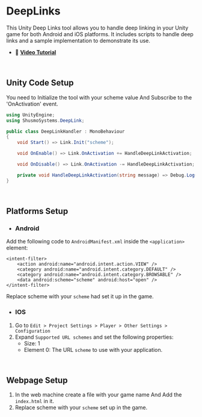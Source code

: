 # DeepLinks
This Unity Deep Links tool allows you to handle deep linking in your Unity game for both Android and iOS platforms. It includes scripts to handle deep links and a sample implementation to demonstrate its use.

- 🔗 **[Video Tutorial](https://youtu.be/i_TRpT_5C1E](https://youtu.be/HRiejA5-3tU?si=mzcqsoIUq-Z8zsiM))**

<br>

## Unity Code Setup
You need to Initialize the tool with your scheme value And Subscribe to the 'OnActivation' event.

```csharp
using UnityEngine;
using ShusmoSystems.DeepLink;

public class DeepLinkHandler : MonoBehaviour
{
    void Start() => Link.Init("scheme");

    void OnEnable() => Link.OnActivation += HandleDeepLinkActivation;

    void OnDisable() => Link.OnActivation -= HandleDeepLinkActivation;

    private void HandleDeepLinkActivation(string message) => Debug.Log(message);
}

```

<br>

## Platforms Setup
- ### Android
Add the following code to `AndroidManifest.xml` inside the `<application>` element:
```
<intent-filter>
    <action android:name="android.intent.action.VIEW" />
    <category android:name="android.intent.category.DEFAULT" />
    <category android:name="android.intent.category.BROWSABLE" />
    <data android:scheme="scheme" android:host="open" />
</intent-filter>
```
Replace scheme with your `scheme` had set it up in the game.

- ### IOS
1. Go to `Edit > Project Settings > Player > Other Settings > Configuration`
2. Expand `Supported URL schemes` and set the following properties:
    - Size: 1
    - Element 0: The URL `scheme` to use with your application.

<br>

## Webpage Setup
1. In the web machine create a file with your game name And Add the `index.html` in it.
2. Replace scheme with your `scheme` set up in the game.
